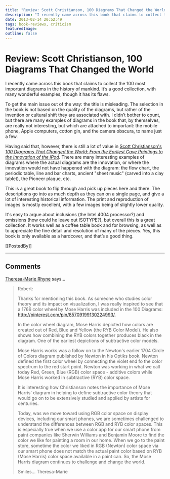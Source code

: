 ```yaml
---
title: "Review: Scott Christianson, 100 Diagrams That Changed the World"
description: "I recently came across this book that claims to collect the 100 most important diagrams in the history of mankind. It’s a good collection, with many wonderful examples, though it has its flaws."
date: 2013-02-14 20:52:49
tags: book-reviews, criticism
featuredImage: 
outline: false
---
```


# Review: Scott Christianson, 100 Diagrams That Changed the World

I recently came across this book that claims to collect the 100 most important diagrams in the history of mankind. It’s a good collection, with many wonderful examples, though it has its flaws.

To get the main issue out of the way: the title is misleading. The selection in the book is not based on the quality of the diagrams, but rather of the invention or cultural shift they are associated with. I didn’t bother to count, but there are many examples of diagrams in the book that, by themselves, are really not interesting, but which are attached to important: the mobile phone, Apple computers, cotton gin, and the camera obscura, to name just a few.

Having said that, however, there is still a lot of value in <a href="http://www.amazon.com/gp/product/0452298776">Scott Christianson's <em>100 Diagrams That Changed the World: From the Earliest Cave Paintings to the Innovation of the iPod</em></a>. There are many interesting examples of diagrams where the actual diagrams are the innovation, or where the innovation would not have happened with the diagram: the flow chart, the periodic table, line and bar charts, ancient "sheet music" (carved into a clay tablet), the Pioneer plaque, etc.

This is a great book to flip through and pick up pieces here and there. The descriptions go into as much depth as they can on a single page, and give a lot of interesting historical information. The print and reproduction of images is mostly excellent, with a few images being of slightly lower quality.

It's easy to argue about inclusions (the Intel 4004 processor?) and omissions (how could he leave out ISOTYPE?), but overall this is a great collection. It works well as a coffee table book and for browsing, as well as to appreciate the fine detail and resolution of many of the pieces. Yes, this book is only available as a hardcover, and that’s a good thing.

[[PostedBy]]

<aside class="comments">

---
## Comments

<a href="http://theresamarierhyne.com/Theresa-Marie_Rhynes_Viewpoint/Blog/Blog.html" rel="nofollow noopener" target="_blank">Theresa-Marie Rhyne</a> says…
>	Robert:
>	
>	Thanks for mentioning this book.  As someone who studies color theory and its impact on visualization, I was really inspired to see that a 1766 color wheel by Mose Harris was included in the 100 Diagrams: http://pinterest.com/pin/85709199130224993/.
>	
>	In the color wheel diagram, Mose Harris depicted how colors are created out of Red, Blue and Yellow (the RYB Color Model).  He also shows how combining the RYB colors together produces black in the diagram.  One of the earliest depictions of subtractive color models.
>	
>	Mose Harris works was a follow on to the Newton's earlier 1704 Circle of Colors diagram published by Newton in his Optiks book.  Newton defined the first color wheel by connecting the violet end fo the color spectrum to the red start point.  Newton was working in what we call today Red, Green, Blue (RGB) color space - additive colors while Mose Harris worked in subtractive (RYB) color space.
>	
>	It is interesting how Christianson notes the importance of Mose Harris' diagram in helping to define subtractive color theory that would go on to be extensively studied and applied by artists for centuries.
>	
>	Today, was we move toward using RGB color space on display devices, including our smart phones, we are sometimes challenged to understand the differences between RGB and RYB color spaces. This is especially true when we use a color app for our smart phone from paint companies like Sherwin Williams and Benjamin Moore to find the color we like for  painting a room in our home. When we go to the paint store, sometime the color we liked in RGB (Newton) color space via our smart phone does not match the actual paint color based on RYB (Mose Harris) color space available in a paint can.  So, the Mose Harris diagram continues to challenge and change the world.
>	
>	Smiles... Theresa-Marie

</aside>

